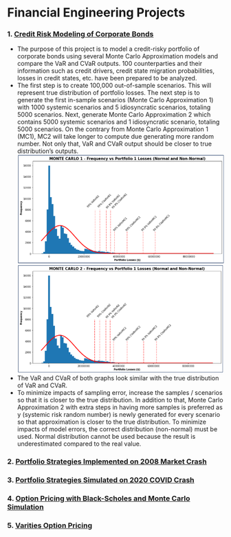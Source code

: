 # Financial Engineering Projects
### 1. [Credit Risk Modeling of Corporate Bonds](https://github.com/fendihalim/fendihalim/blob/main/Financial%20Engineering/credit-risk-modeling)
- The purpose of this project is to model a credit-risky portfolio of corporate bonds using several Monte Carlo Approximation models and compare the VaR and CVaR outputs. 100 counterparties and their information such as credit drivers, credit state migration probabilities, losses in credit states, etc. have been prepared to be analyzed.
- The first step is to create 100,000 out-of-sample scenarios. This will represent true distribution of portfolio losses. The next step is to generate the first in-sample scenarios (Monte Carlo Approximation 1) with 1000 systemic scenarios and 5 idiosyncratic scenarios, totaling 5000 scenarios. Next, generate Monte Carlo Approximation 2 which contains 5000 systemic scenarios and 1 idiosyncratic scenario, totaling 5000 scenarios. On the contrary from Monte Carlo Approximation 1 (MC1), MC2 will take longer to compute due generating more random number. Not only that, VaR and CVaR output should be closer to true distribution’s outputs.
![alt text](https://github.com/fendihalim/fendihalim/blob/main/Financial%20Engineering/images/MC1.png)
![alt text](https://github.com/fendihalim/fendihalim/blob/main/Financial%20Engineering/images/MC2.png)
- The VaR and CVaR of both graphs look similar with the true distribution of VaR and CVaR.
- To minimize impacts of sampling error, increase the samples / scenarios so that it is closer to the true distribution. In addition to that, Monte Carlo Approximation 2 with extra steps in having more samples is preferred as y (systemic risk random number) is newly generated for every scenario so that approximation is closer to the true distribution. To minimize impacts of model errors, the correct distribution (non-normal) must be used. Normal distribution cannot be used because the result is underestimated compared to the real value.
### 2. [Portfolio Strategies Implemented on 2008 Market Crash](https://github.com/fendihalim/fendihalim/blob/main/Financial%20Engineering/financial-optimization-simulation)
### 3. [Portfolio Strategies Simulated on 2020 COVID Crash](https://github.com/fendihalim/fendihalim/blob/main/Financial%20Engineering/financial-optimization-simulation)
### 4. [Option Pricing with Black-Scholes and Monte Carlo Simulation](https://github.com/fendihalim/fendihalim/blob/main/Financial%20Engineering/option-asset-pricing)
### 5. [Varities Option Pricing](https://github.com/fendihalim/fendihalim/blob/main/Financial%20Engineering/option-pricing)
